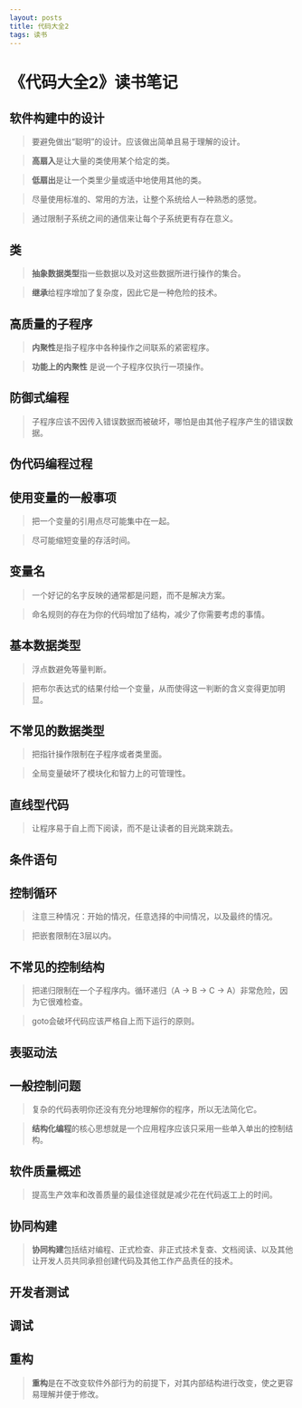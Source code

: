 ```yaml
---
layout: posts
title: 代码大全2
tags: 读书
---
```



# 《代码大全2》读书笔记

## 软件构建中的设计

> 要避免做出“聪明”的设计。应该做出简单且易于理解的设计。  

> **高扇入**是让大量的类使用某个给定的类。

> **低扇出**是让一个类里少量或适中地使用其他的类。

> 尽量使用标准的、常用的方法，让整个系统给人一种熟悉的感觉。  

> 通过限制子系统之间的通信来让每个子系统更有存在意义。



## 类

> **抽象数据类型**指一些数据以及对这些数据所进行操作的集合。

> **继承**给程序增加了复杂度，因此它是一种危险的技术。

## 高质量的子程序

> **内聚性**是指子程序中各种操作之间联系的紧密程序。

> **功能上的内聚性** 是说一个子程序仅执行一项操作。


## 防御式编程

> 子程序应该不因传入错误数据而被破坏，哪怕是由其他子程序产生的错误数据。

## 伪代码编程过程

## 使用变量的一般事项

> 把一个变量的引用点尽可能集中在一起。

> 尽可能缩短变量的存活时间。

## 变量名

> 一个好记的名字反映的通常都是问题，而不是解决方案。

> 命名规则的存在为你的代码增加了结构，减少了你需要考虑的事情。

## 基本数据类型

> 浮点数避免等量判断。

> 把布尔表达式的结果付给一个变量，从而使得这一判断的含义变得更加明显。

## 不常见的数据类型

> 把指针操作限制在子程序或者类里面。

> 全局变量破坏了模块化和智力上的可管理性。

## 直线型代码

> 让程序易于自上而下阅读，而不是让读者的目光跳来跳去。

## 条件语句

## 控制循环

> 注意三种情况：开始的情况，任意选择的中间情况，以及最终的情况。

> 把嵌套限制在3层以内。

## 不常见的控制结构

> 把递归限制在一个子程序内。循环递归（A -> B -> C -> A）非常危险，因为它很难检查。

> goto会破坏代码应该严格自上而下运行的原则。

## 表驱动法

## 一般控制问题

> 复杂的代码表明你还没有充分地理解你的程序，所以无法简化它。

> **结构化编程**的核心思想就是一个应用程序应该只采用一些单入单出的控制结构。

## 软件质量概述

> 提高生产效率和改善质量的最佳途径就是减少花在代码返工上的时间。

## 协同构建

> **协同构建**包括结对编程、正式检查、非正式技术复查、文档阅读、以及其他让开发人员共同承担创建代码及其他工作产品责任的技术。

## 开发者测试

## 调试

## 重构

> **重构**是在不改变软件外部行为的前提下，对其内部结构进行改变，使之更容易理解并便于修改。